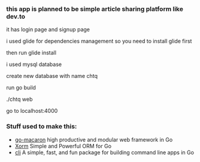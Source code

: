 ### this app is planned to be simple article sharing platform like dev.to

it has login page and signup page

i used glide for dependencies management so you need to install glide first

then run glide install

i used mysql database

create new database with name chtq

run go build

./chtq web

go to localhost:4000

### Stuff used to make this:

* [go-macaron](https://github.com/go-macaron/macaron) high productive and modular web framework in Go
* [Xorm](https://github.com/go-xorm/xorm) Simple and Powerful ORM for Go
* [cli](https://github.com/urfave/cli) A simple, fast, and fun package for building command line apps in Go
